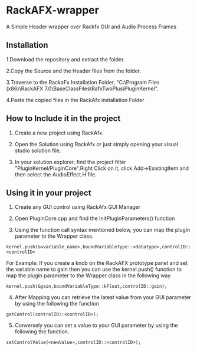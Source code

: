 # RackAFX-wrapper
A Simple Header wrapper over Rackfx GUI and Audio Process Frames

## Installation
1.Download the repository and extract the folder.

2.Copy the Source and the Header files from the folder.

3.Traverse to the RackaFx Installation Folder, "C:\Program Files (x86)\RackAFX 7.0\BaseClassFiles\RafxTwoPlus\PluginKernel".

4.Paste the copied files in the RackAfx installation Folder

## How to Include it in the project
1. Create a new project using RackAfx.

2. Open the Solution using RackAfx or just simply opening your visual studio solution file. 

3. In your solution explorer, find the project filter "PluginKernel/PluginCore".Right Click on it, click Add->ExistingItem and then select the AudioEffect.H file.


## Using it in your project
1. Create any GUI control using RackAfx GUI Manager

2. Open PluginCore.cpp and find the InitPluginParameters() function

3. Using the function call syntax mentioned below, you can map the plugin parameter to the Wrapper class. 

```
kernel.push(&<variable_name>,boundVariableType::<datatype>,controlID::<controlID>
```
For Example: 
If you create a knob on the RackAFX prototype panel and set the variable name to gain then you can use the kernel.push() function to map the plugin parameter to the Wrapper class in the following way
```
kernel.push(&gain,boundVariableType::kFloat,controlID::gain);
```
4. After Mapping you can retrieve the latest value from your GUI parameter by using the following the function

```
getControl(controlID::<controlID>);
```
5. Conversely you can set a value to your GUI parameter by using the following the function.

```
setControlValue(<newValue>,controlID::<controlID>);
```

